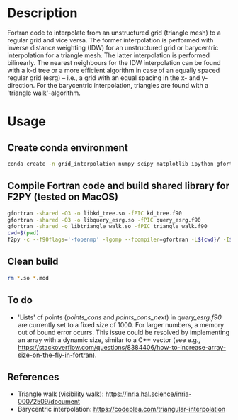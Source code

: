 # Description
Fortran code to interpolate from an unstructured grid (triangle mesh) to a regular grid and vice versa.
The former interpolation is performed with inverse distance weighting (IDW) for an unstructured grid 
or barycentric interpolation for a triangle mesh. The latter interpolation is performed bilinearly.
The nearest neighbours for the IDW interpolation can be found with a k-d tree or a more efficient algorithm 
in case of an equally spaced regular grid (esrg) &ndash; i.e., a grid with an equal spacing in the x- and y-direction.
For the barycentric interpolation, triangles are found with a 'triangle walk'-algorithm.

# Usage

## Create conda environment
```bash
conda create -n grid_interpolation numpy scipy matplotlib ipython gfortran meson openmp shapely -c conda-forge
```

## Compile Fortran code and build shared library for F2PY (tested on MacOS)
```bash
gfortran -shared -O3 -o libkd_tree.so -fPIC kd_tree.f90
gfortran -shared -O3 -o libquery_esrg.so -fPIC query_esrg.f90
gfortran -shared -o libtriangle_walk.so -fPIC triangle_walk.f90
cwd=$(pwd)
f2py -c --f90flags='-fopenmp' -lgomp --fcompiler=gfortran -L${cwd}/ -I${cwd}/ -lkd_tree -lquery_esrg -ltriangle_walk -m interpolation interpolation.f90
```

## Clean build
```bash
rm *.so *.mod
```

## To do
- 'Lists' of points (*points_cons* and *points_cons_next*) in *query_esrg.f90* are currently set to a fixed size of 1000. For larger numbers, a memory out of bound error ocurrs. This issue could be resolved by implementing an array with a dynamic size, similar to a C++ vector (see e.g., https://stackoverflow.com/questions/8384406/how-to-increase-array-size-on-the-fly-in-fortran).

## References
- Triangle walk (visibility walk): https://inria.hal.science/inria-00072509/document
- Barycentric interpolation: https://codeplea.com/triangular-interpolation